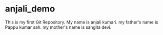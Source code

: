 # anjali_demo
This is my first Git Repository.
My name is anjali kumari.
my father's name is Pappu kumar sah.
my mother's name is sangita devi.
